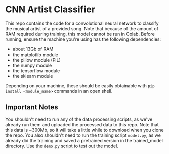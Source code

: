 # CNN Artist Classifier

This repo contains the code for a convolutional neural network to classify the musical artist of a provided song. Note that because of the amount of RAM required during training, this model cannot be run in Colab. Before running, ensure the machine you're using has the following dependencies:
- about 13Gb of RAM
- the matplotlib module
- the pillow module (PIL)
- the numpy module
- the tensorflow module
- the sklearn module

Depending on your machine, these should be easily obtainable with `pip install <module_name>` commands in an open shell.

## Important Notes

You shouldn't need to run any of the data processing scripts, as we've already run them and uploaded the processed data to this repo. Note that this data is ~300Mb, so it will take a little while to download when you clone the repo. You also shouldn't need to run the training script `model.py`, as we already did the training and saved a pretrained version in the trained_model directory. Use the `demo.py` script to test out the model. 